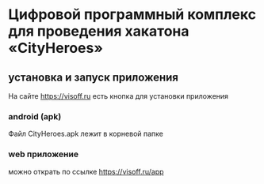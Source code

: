 # Цифровой программный комплекс для проведения хакатона «CityHeroes»

## установка и запуск приложения

На сайте https://visoff.ru есть кнопка для установки приложения

### android (apk)

Файл CityHeroes.apk лежит в корневой папке

### web приложение
можно открать по ссылке https://visoff.ru/app